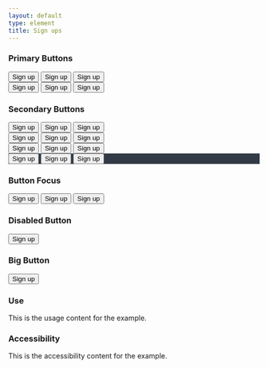 ```yaml
---
layout: default
type: element
title: Sign ups
---
```


<div class="preview">
  <!-- Add HTML markup for example here -->

  <h3>Primary Buttons</h3>
  <div class="button_wrapper">
    <button>Sign up</button>
    <button class="usa-button-active">Sign up</button>
    <button class="usa-button-hover">Sign up</button>
  </div>

  <div class="button_wrapper">
    <button class="usa-button-primary-alt">Sign up</button>
    <button class="usa-button-primary-alt usa-button-active">Sign up</button>
    <button class="usa-button-primary-alt usa-button-hover">Sign up</button>
  </div>

  <h3>Secondary Buttons</h3>
  <div class="button_wrapper">
    <button class="usa-button-secondary">Sign up</button>
    <button class="usa-button-secondary usa-button-active">Sign up</button>
    <button class="usa-button-secondary usa-button-hover">Sign up</button>
  </div>

  <div class="button_wrapper">
    <button class="usa-button-gray">Sign up</button>
    <button class="usa-button-gray usa-button-active">Sign up</button>
    <button class="usa-button-gray usa-button-hover">Sign up</button>
  </div>

  <div class="button_wrapper">
    <button class="usa-button-outlined" type="button">Sign up</button>
    <button class="usa-button-outlined usa-button-active">Sign up</button>
    <button class="usa-button-outlined usa-button-hover">Sign up</button>
  </div>

  <div class="button_wrapper" style="background: #323a45">
    <button class="usa-button-negative" type="button">Sign up</button>
    <button class="usa-button-negative usa-button-active">Sign up</button>
    <button class="usa-button-negative usa-button-hover">Sign up</button>
  </div>

  <h3>Button Focus</h3>
  <div class="button_wrapper">
    <button class="usa-button-focus">Sign up</button>
    <button class="usa-button-primary-alt usa-button-focus">Sign up</button>
    <button class="usa-button-secondary usa-button-focus">Sign up</button>
  </div>

  <h3>Disabled Button</h3>
  <button class="usa-button-disabled">Sign up</button>

  <h3>Big Button</h3>
  <button class="usa-button-big" type="button">Sign up</button>

</div>

<div class="usa-grid">
  <div class="usa-width-one-half">
    <h3>Use</h3>
    <p>This is the usage content for the example.</p>
  </div>
  <div class="usa-width-one-half">
    <h3>Accessibility</h3>
    <p>This is the accessibility content for the example.</p>
  </div>  
</div>

